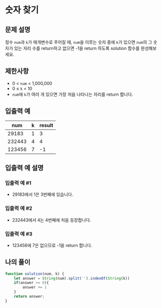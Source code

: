 # 숫자 찾기
## 문제 설명
정수 `num`과 `k`가 매개변수로 주어질 때, `num`을 이루는 숫자 중에 `k`가 있으면 `num`의 그 숫자가 있는 자리 수를 return하고 없으면 -1을 return 하도록 solution 함수를 완성해보세요.

## 제한사항
- 0 < `num` < 1,000,000
- 0 ≤ `k` < 10
- `num`에 `k`가 여러 개 있으면 가장 처음 나타나는 자리를 return 합니다.

## 입출력 예
|num|k|result|
|---|---|---|
|29183|1|3|
|232443|4|4|
|123456|7|-1|

## 입출력 예 설명

### 입출력 예 #1
- 29183에서 1은 3번째에 있습니다.

### 입출력 예 #2
- 232443에서 4는 4번째에 처음 등장합니다.

### 입출력 예 #3
- 123456에 7은 없으므로 -1을 return 합니다.

## 나의 풀이
```js
function solution(num, k) {
    let answer = String(num).split('').indexOf(String(k))
    if(answer >= 0){
        answer += 1
    }
    return answer;
}
```
